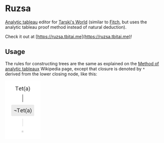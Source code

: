 # Ruzsa

[Analytic tableau](https://en.wikipedia.org/wiki/Method_of_analytic_tableaux) editor for [Tarski's World](https://ggweb.gradegrinder.net/support/manual/tarski) \(similar to [Fitch](https://ggweb.gradegrinder.net/support/manual/fitch), but uses the analytic tableau proof method instead of natural deduction\).

Check it out at [https://ruzsa.tbitai.me](https://ruzsa.tbitai.me)!

## Usage

The rules for constructing trees are the same as explained on the [Method of analytic tableaux](https://en.wikipedia.org/wiki/Method_of_analytic_tableaux) Wikipedia page, except that closure is denoted by `*` derived from the lower closing node, like this:

![Closure](README-closure.png)
